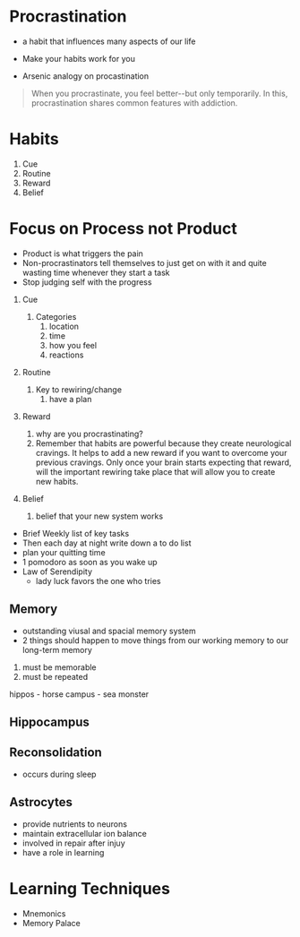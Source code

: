 # Procrastination
- a habit that influences many aspects of our life

- Make your habits work for you

- Arsenic analogy on procastination

> When you procrastinate, you feel better--but only temporarily. In this, procrastination shares common features with addiction.

# Habits
1. Cue
2. Routine
3. Reward
4. Belief
   
# Focus on Process not Product
- Product is what triggers the pain
- Non-procrastinators tell themselves to just get on with it and quite wasting time whenever they start a task
- Stop judging self with the progress

1. Cue
   1. Categories
      1. location
      2. time
      3. how you feel
      4. reactions
2. Routine
   1. Key to rewiring/change
      1. have a plan
3. Reward
   1. why are you procrastinating? 
   2. Remember that habits are powerful because they create neurological cravings. It helps to add a new reward if you want to overcome your previous cravings. Only once your brain starts expecting that reward, will the important rewiring take place that will allow you to create new habits.
   
4. Belief
   1. belief that your new system works



- Brief Weekly list of key tasks
- Then each day at night write down a to do list
- plan your quitting time
- 1 pomodoro as soon as you wake up
- Law of Serendipity 
  - lady luck favors the one who tries


## Memory
- outstanding viusal and spacial memory system
- 2 things should happen to move things from our working memory to our long-term memory
1. must be memorable
2. must be repeated


hippos - horse
campus - sea monster
## Hippocampus 

## Reconsolidation
- occurs during sleep

## Astrocytes
- provide nutrients to neurons
- maintain extracellular ion balance
- involved in repair after injuy
- have a role in learning

# Learning Techniques
- Mnemonics
- Memory Palace